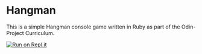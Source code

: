 # Hangman

This is a simple Hangman console game written in Ruby as part of the Odin-Project Curriculum.

[![Run on Repl.it](https://repl.it/badge/github/norkitorki/odin-project-hangman)](https://replit.com/@norkitorki/odin-project-hangman)
